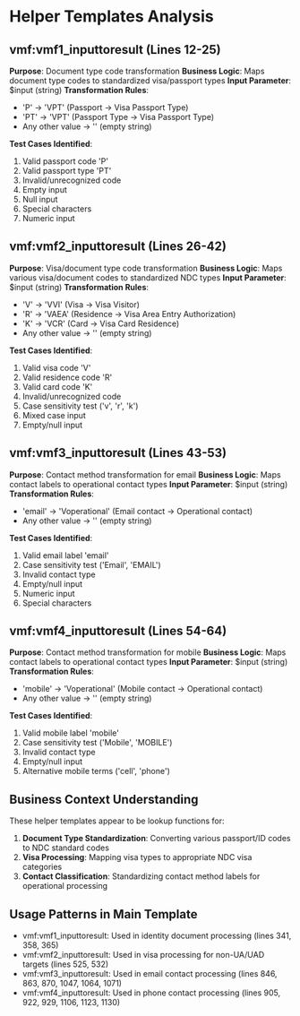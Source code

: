 # Helper Templates Analysis

## vmf:vmf1_inputtoresult (Lines 12-25)
**Purpose**: Document type code transformation
**Business Logic**: Maps document type codes to standardized visa/passport types
**Input Parameter**: $input (string)
**Transformation Rules**:
- 'P' → 'VPT' (Passport → Visa Passport Type)
- 'PT' → 'VPT' (Passport Type → Visa Passport Type)  
- Any other value → '' (empty string)

**Test Cases Identified**:
1. Valid passport code 'P'
2. Valid passport type 'PT'
3. Invalid/unrecognized code
4. Empty input
5. Null input
6. Special characters
7. Numeric input

## vmf:vmf2_inputtoresult (Lines 26-42)
**Purpose**: Visa/document type code transformation
**Business Logic**: Maps various visa/document codes to standardized NDC types
**Input Parameter**: $input (string)
**Transformation Rules**:
- 'V' → 'VVI' (Visa → Visa Visitor)
- 'R' → 'VAEA' (Residence → Visa Area Entry Authorization)
- 'K' → 'VCR' (Card → Visa Card Residence)
- Any other value → '' (empty string)

**Test Cases Identified**:
1. Valid visa code 'V'
2. Valid residence code 'R'
3. Valid card code 'K'
4. Invalid/unrecognized code
5. Case sensitivity test ('v', 'r', 'k')
6. Mixed case input
7. Empty/null input

## vmf:vmf3_inputtoresult (Lines 43-53)
**Purpose**: Contact method transformation for email
**Business Logic**: Maps contact labels to operational contact types
**Input Parameter**: $input (string)
**Transformation Rules**:
- 'email' → 'Voperational' (Email contact → Operational contact)
- Any other value → '' (empty string)

**Test Cases Identified**:
1. Valid email label 'email'
2. Case sensitivity test ('Email', 'EMAIL')
3. Invalid contact type
4. Empty/null input
5. Numeric input
6. Special characters

## vmf:vmf4_inputtoresult (Lines 54-64)
**Purpose**: Contact method transformation for mobile
**Business Logic**: Maps contact labels to operational contact types
**Input Parameter**: $input (string)
**Transformation Rules**:
- 'mobile' → 'Voperational' (Mobile contact → Operational contact)
- Any other value → '' (empty string)

**Test Cases Identified**:
1. Valid mobile label 'mobile'
2. Case sensitivity test ('Mobile', 'MOBILE')
3. Invalid contact type
4. Empty/null input
5. Alternative mobile terms ('cell', 'phone')

## Business Context Understanding
These helper templates appear to be lookup functions for:
1. **Document Type Standardization**: Converting various passport/ID codes to NDC standard codes
2. **Visa Processing**: Mapping visa types to appropriate NDC visa categories
3. **Contact Classification**: Standardizing contact method labels for operational processing

## Usage Patterns in Main Template
- vmf:vmf1_inputtoresult: Used in identity document processing (lines 341, 358, 365)
- vmf:vmf2_inputtoresult: Used in visa processing for non-UA/UAD targets (lines 525, 532)
- vmf:vmf3_inputtoresult: Used in email contact processing (lines 846, 863, 870, 1047, 1064, 1071)
- vmf:vmf4_inputtoresult: Used in phone contact processing (lines 905, 922, 929, 1106, 1123, 1130)